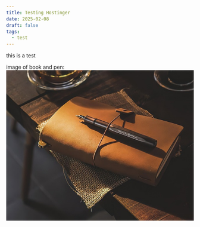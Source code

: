 ```yaml
---
title: Testing Hostinger
date: 2025-02-08
draft: false
tags:
  - test
---
```


this is a test 

image of book and pen:
![Image Description](/images/book-4806076_640.jpg)